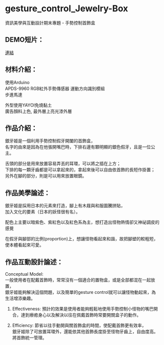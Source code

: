 # gesture_control_Jewelry-Box
資訊美學與互動設計期末專題 - 手勢控制首飾盒

## DEMO短片：
[連結](https://youtu.be/IZnPQusfKbg)

## 材料介紹：
使用Arduino               
APDS-9960 RGB紅外手勢傳感器 運動方向識別模組             
步進馬達            
            
外型使用YAYOI免燒黏土           
廣告顏料上色, 最外層上亮光漆外層           
            
## 作品介紹：
銀牙姬是一個利用手勢控制假牙開闔的首飾盒，              
名字的由來是因為在他張開嘴巴時，下排右邊有顆明顯的銀色假牙，且是一位公主。              
               
舌頭的部分是用來放置容易弄丟的耳環，可以將之插在上方；              
下排的每一顆牙齒都是可以拿起來的，拿起來後可以自由依首飾的長短作掛置；              
另外在腳的部分，則是可以用來放置眼鏡。              
             
## 作品美學論述：
銀牙姬是採用日本的元素來打造，腳上有木屐與和服圖騰拼貼，               
加入文化的要素（日本的妖怪很有名）。               
               
配色上主要以暗紫色、紫紅色以及紅色系為主，想打造出怪物熱情卻又神祕調皮的感覺               
               
在假牙與腳部的比例(proportion)上，想讓怪物看起來和諧，故把腳塑的較粗短，使本體看起來可愛。              
             
## 作品互動設計論述：
Conceptual Model:              
一般使用者在配戴首飾時，常常沒有一個適合的置物盒，或是全部都混在一起放置，              
銀牙姬能夠解決這個問題，以及簡單的gesture control就可以讓怪物動起來，為生活增添樂趣。               
               
1.	Effectiveness: 預計的效果是使用者能夠輕鬆地使用手勢控制小怪物的嘴巴開合，達到療癒身心以及解決以往在佩戴首飾時常要開關盒子的動作。  
               
2.	Efficiency: 節省以往手動開與關首飾盒的時間，使配戴首飾更有效率，               
銀牙姬除了可放置耳環外，還能依其他首飾長度掛至怪物牙齒上，自由度高。將首飾統一管理。               
